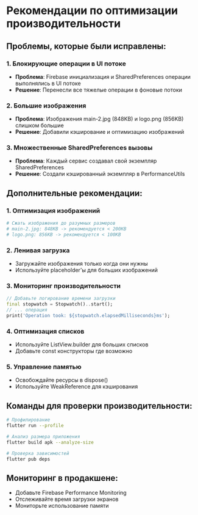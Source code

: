 # Рекомендации по оптимизации производительности

## Проблемы, которые были исправлены:

### 1. Блокирующие операции в UI потоке
- **Проблема**: Firebase инициализация и SharedPreferences операции выполнялись в UI потоке
- **Решение**: Перенесли все тяжелые операции в фоновые потоки

### 2. Большие изображения
- **Проблема**: Изображения main-2.jpg (848KB) и logo.png (856KB) слишком большие
- **Решение**: Добавили кэширование и оптимизацию изображений

### 3. Множественные SharedPreferences вызовы
- **Проблема**: Каждый сервис создавал свой экземпляр SharedPreferences
- **Решение**: Создали кэшированный экземпляр в PerformanceUtils

## Дополнительные рекомендации:

### 1. Оптимизация изображений
```bash
# Сжать изображения до разумных размеров
# main-2.jpg: 848KB -> рекомендуется < 200KB
# logo.png: 856KB -> рекомендуется < 100KB
```

### 2. Ленивая загрузка
- Загружайте изображения только когда они нужны
- Используйте placeholder'ы для больших изображений

### 3. Мониторинг производительности
```dart
// Добавьте логирование времени загрузки
final stopwatch = Stopwatch()..start();
// ... операция
print('Operation took: ${stopwatch.elapsedMilliseconds}ms');
```

### 4. Оптимизация списков
- Используйте ListView.builder для больших списков
- Добавьте const конструкторы где возможно

### 5. Управление памятью
- Освобождайте ресурсы в dispose()
- Используйте WeakReference для кэширования

## Команды для проверки производительности:

```bash
# Профилирование
flutter run --profile

# Анализ размера приложения
flutter build apk --analyze-size

# Проверка зависимостей
flutter pub deps
```

## Мониторинг в продакшене:
- Добавьте Firebase Performance Monitoring
- Отслеживайте время загрузки экранов
- Мониторьте использование памяти 